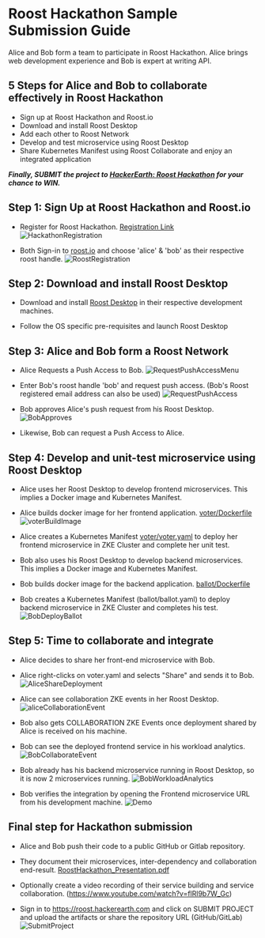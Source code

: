 # Roost Hackathon Sample Submission Guide
Alice and Bob form a team to participate in Roost Hackathon. 
Alice brings web development experience and Bob is expert at writing API.

## 5 Steps for Alice and Bob to collaborate effectively in Roost Hackathon
 - Sign up at Roost Hackathon and Roost.io
 - Download and install Roost Desktop
 - Add each other to Roost Network
 - Develop and test microservice using Roost Desktop
 - Share Kubernetes Manifest using Roost Collaborate and enjoy an integrated application
 
 <b>_Finally, SUBMIT the project to [HackerEarth: Roost Hackathon](https://roost.hackerearth.com) for your chance to WIN._</b>

## Step 1: Sign Up at Roost Hackathon and Roost.io
- Register for Roost Hackathon. [Registration Link](https://roost.hackerearth.com/)
![HackathonRegistration](images/HackathonRegistration.png)

- Both Sign-in to [roost.io](https://roost.io) and choose 'alice' & 'bob' as their respective roost handle.
![RoostRegistration](images/RoostRegistration.png)

## Step 2: Download and install Roost Desktop
- Download and install [Roost Desktop](http://roost.io/download) in their respective development machines.

- Follow the OS specific pre-requisites and launch Roost Desktop

## Step 3: Alice and Bob form a Roost Network
- Alice Requests a Push Access to Bob.
![RequestPushAccessMenu](images/RequestPushAccessMenu.png)

- Enter Bob's roost handle 'bob' and request push access. (Bob's Roost registered email address can also be used)
![RequestPushAccess](images/RequestPushAccess.png)

- Bob approves Alice's push request from his Roost Desktop.
![BobApproves](images/BobApproves.PNG)

- Likewise, Bob can request a Push Access to Alice.

## Step 4: Develop and unit-test microservice using Roost Desktop
- Alice uses her Roost Desktop to develop frontend microservices. This implies a Docker image and Kubernetes Manifest.

- Alice builds docker image for her frontend application. [voter/Dockerfile](voter/Dockerfile)
![voterBuildImage](images/voterBuildImage.png)

- Alice creates a Kubernetes Manifest [voter/voter.yaml](voter/voter.yaml) to deploy her frontend microservice in ZKE Cluster and complete her unit test.

- Bob also uses his Roost Desktop to develop backend microservices. This implies a Docker image and Kubernetes Manifest.

- Bob builds docker image for the backend application. [ballot/Dockerfile](ballot/Dockerfile)

- Bob creates a Kubernetes Manifest (ballot/ballot.yaml) to deploy backend microservice in ZKE Cluster and completes his test.
![BobDeployBallot](images/BallotApplyToZKE.PNG)

## Step 5: Time to collaborate and integrate
- Alice decides to share her front-end microservice with Bob.

- Alice right-clicks on voter.yaml and selects "Share" and sends it to Bob.
![AliceShareDeployment](images/AliceShareDeployment.png)

- Alice can see collaboration ZKE events in her Roost Desktop.
![aliceCollaborationEvent](images/aliceCollaborationEvent.png)

- Bob also gets COLLABORATION ZKE Events once deployment shared by Alice is received on his machine.

- Bob can see the deployed frontend service in his workload analytics.
![BobCollaborateEvent](images/BobCollaborateEvent.png)

- Bob already has his backend microservice running in Roost Desktop, so it is now 2 microservices running.
![BobWorkloadAnalytics](images/WorkloadAnalytics.PNG)

- Bob verifies the integration by opening the Frontend microservice URL from his development machine.
![Demo](images/demo.png)

## Final step for Hackathon submission

- Alice and Bob push their code to a public GitHub or Gitlab repository.

- They document their microservices, inter-dependency and collaboration end-result. [RoostHackathon_Presentation.pdf](RoostHackathon_Presentation.pdf)

- Optionally create a video recording of their service building and service collaboration. (https://www.youtube.com/watch?v=flRl9b7W_Gc)

- Sign in to https://roost.hackerearth.com and click on SUBMIT PROJECT and upload the artifacts or share the repository URL (GitHub/GitLab)
![SubmitProject](images/SubmitProject.png)
